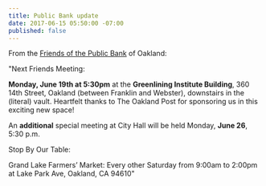 ```yaml
---
title: Public Bank update
date: 2017-06-15 05:50:00 -07:00
published: false
---
```


From the [Friends of the Public Bank](https://friendsofpublicbankofoakland.org/next-meeting-and-other-events/) of Oakland:

"Next Friends Meeting:

**Monday, June 19th at 5:30pm** at the **Greenlining Institute Building**, 360 14th Street, Oakland (between Franklin and Webster), downstairs in the (literal) vault. Heartfelt thanks to The Oakland Post for sponsoring us in this exciting new space!

An **additional** special meeting at City Hall will be held Monday, **June 26**, 5:30 p.m.

Stop By Our Table:

Grand Lake Farmers’ Market: Every other Saturday from 9:00am to 2:00pm at Lake Park Ave, Oakland, CA 94610"